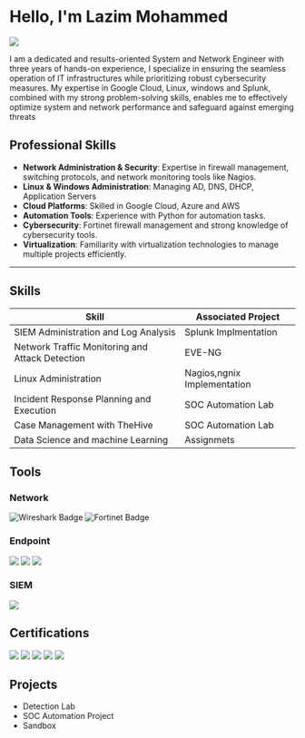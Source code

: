 # Hello, I'm Lazim Mohammed
<a href="https://www.linkedin.com/in/kmlazim98/"><img src="https://img.shields.io/badge/-LinkedIn-0072b1?&style=for-the-badge&logo=linkedin&logoColor=white" /></a>

I am a dedicated and results-oriented System and Network Engineer with three years of hands-on experience, I specialize in ensuring the seamless operation of IT infrastructures while prioritizing robust cybersecurity measures. My expertise in Google Cloud, Linux, windows and Splunk, combined with my strong problem-solving skills, enables me to effectively optimize system and network performance and safeguard against emerging threats


## Professional Skills

- **Network Administration & Security**: Expertise in firewall management, switching protocols, and network monitoring tools like Nagios.
- **Linux & Windows Administration**: Managing AD, DNS, DHCP, Application Servers
- **Cloud Platforms**: Skilled in Google Cloud, Azure and AWS
- **Automation Tools**: Experience with Python for automation tasks.
- **Cybersecurity**: Fortinet firewall management and strong knowledge of cybersecurity tools.
- **Virtualization**: Familiarity with virtualization technologies to manage multiple projects efficiently.

---


## Skills

| Skill                                         | Associated Project         |
|-----------------------------------------------|----------------------------|
| SIEM Administration and Log Analysis          | Splunk Implmentation |
| Network Traffic Monitoring and Attack Detection | EVE-NG|
| Linux Administration         |Nagios,ngnix Implementation|
| Incident Response Planning and Execution      | SOC Automation Lab|
| Case Management with TheHive                  | SOC Automation Lab|
| Data Science and machine Learning | Assignmets|

## Tools

 ### Network
<div>
    <img src="https://img.shields.io/badge/-Wireshark-1679A7?&style=for-the-badge&logo=Wireshark&logoColor=white" alt="Wireshark Badge" />
     <img src="https://www.credly.com/badges/6608fee6-daae-4a69-82e7-fcf6875dbc8e/public_url" alt="Fortinet Badge" />
    
   
</div>

### Endpoint
<div>
    <img src="https://img.shields.io/badge/-Microsoft_Defender_for_Endpoint-00A4EF?&style=for-the-badge&logo=Microsoft&logoColor=white" />
    <img src="https://img.shields.io/badge/-Velociraptor-4B275F?&style=for-the-badge&logo=Velociraptor&logoColor=white" />
    <img src="https://img.shields.io/badge/SYMANTEC_ENDPONIT_PROCTECTION_MANAGER-yellow"/>
</div>

### SIEM
<div>
    <img src="https://img.shields.io/badge/-Splunk-000000?&style=for-the-badge&logo=Splunk&logoColor=white" />
</div>

## Certifications
<div>
<img src="https://img.shields.io/badge/-Security%2B-FF0000?&style=for-the-badge&logo=CompTIA&logoColor=white" />
<img src="https://img.shields.io/badge/-Network%2B-007ACC?&style=for-the-badge&logo=CompTIA&logoColor=white" />
<img src="https://img.shields.io/badge/-A%2B-4D4D4D?&style=for-the-badge&logo=CompTIA&logoColor=white" />
<img src="https://img.shields.io/badge/Cisco_Certified_Network_Associate-black"/>
<img src="https://img.shields.io/badge/Certified_Cyber_Security%20_professional-red"/>

 


 

</div>

## Projects
- Detection Lab
- SOC Automation Project
- Sandbox

